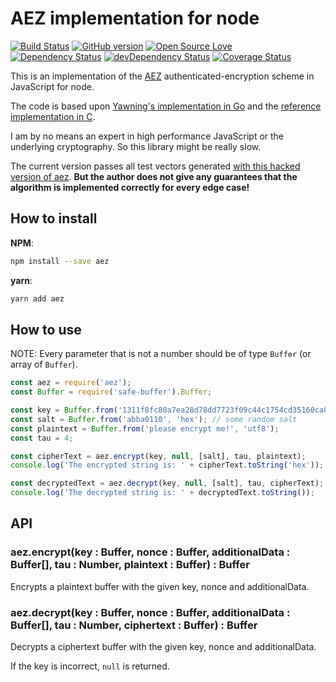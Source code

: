 # AEZ implementation for node

[![Build Status](https://travis-ci.org/guggero/aez.svg?branch=master)](https://travis-ci.org/guggero/aez)
[![GitHub version](https://badge.fury.io/gh/guggero%2Faez.svg)](http://badge.fury.io/gh/guggero%2Faez)
[![Open Source Love](https://badges.frapsoft.com/os/mit/mit.svg?v=102)](https://github.com/ellerbrock/open-source-badge/)
[![Dependency Status](https://david-dm.org/guggero/aez.svg)](https://david-dm.org/guggero/aez)
[![devDependency Status](https://david-dm.org/guggero/aez/dev-status.svg)](https://david-dm.org/guggero/aez#info=devDependencies)
[![Coverage Status](https://coveralls.io/repos/guggero/aez/badge.svg)](https://coveralls.io/r/guggero/aez)

This is an implementation of the [AEZ](http://web.cs.ucdavis.edu/~rogaway/aez/) authenticated-encryption scheme in JavaScript for node.

The code is based upon [Yawning's implementation in Go](https://github.com/Yawning/aez) and the
[reference implementation in C](http://web.cs.ucdavis.edu/~rogaway/aez/code/v5/aez5_software.zip). 

I am by no means an expert in high performance JavaScript or the underlying cryptography. So this library might be really slow.

The current version passes all test vectors generated [with this hacked version of aez](https://github.com/nmathewson/aez_test_vectors).
**But the author does not give any guarantees that the algorithm is implemented correctly for every edge case!**

## How to install

**NPM**:
```bash
npm install --save aez
```

**yarn**:
```bash
yarn add aez
```

## How to use

NOTE: Every parameter that is not a number should be of type `Buffer` (or array of `Buffer`).

```javascript
const aez = require('aez');
const Buffer = require('safe-buffer').Buffer;

const key = Buffer.from('1311f8fc80a7ea28d78dd7723f09c44c1754cd35160ca8e7133ae3d7f636a19a', 'hex'); // sha256 of 'my-secret-key', but you should use a key derivation function like scrypt or PBKDF2!
const salt = Buffer.from('abba0110', 'hex'); // some random salt
const plaintext = Buffer.from('please encrypt me!', 'utf8');
const tau = 4;

const cipherText = aez.encrypt(key, null, [salt], tau, plaintext);
console.log('The encrypted string is: ' + cipherText.toString('hex'));

const decryptedText = aez.decrypt(key, null, [salt], tau, cipherText);
console.log('The decrypted string is: ' + decryptedText.toString());
```

## API

### aez.encrypt(key : Buffer, nonce : Buffer, additionalData : Buffer[], tau : Number, plaintext : Buffer) : Buffer
Encrypts a plaintext buffer with the given key, nonce and additionalData.

### aez.decrypt(key : Buffer, nonce : Buffer, additionalData : Buffer[], tau : Number, ciphertext : Buffer) : Buffer
Decrypts a ciphertext buffer with the given key, nonce and additionalData.

If the key is incorrect, `null` is returned.